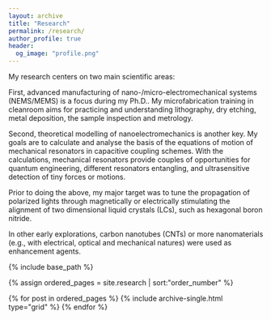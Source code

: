 ```yaml
---
layout: archive
title: "Research"
permalink: /research/
author_profile: true
header:
  og_image: "profile.png"
---
```


My research centers on two main scientific areas:

First, advanced manufacturing of nano-/micro-electromechanical systems (NEMS/MEMS) is a focus during my Ph.D..
My microfabrication training in cleanroom aims for practicing and understanding lithography, dry etching, metal 
deposition, the sample inspection and metrology.

Second, theoretical modelling of nanoelectromechanics is another key. My goals are to calculate and analyse the basis of the equations 
of motion of mechanical resonators in capacitive coupling schemes. With the calculations, mechanical resonators provide couples of opportunities for 
quantum engineering, different resonators entangling, and ultrasensitive detection of tiny forces or motions.

Prior to doing the above, my major target was to tune the propagation of polarized lights through magnetically or electrically stimulating the alignment of two dimensional liquid crystals (LCs), such as hexagonal boron nitride.

In other early explorations, carbon nanotubes (CNTs) or more nanomaterials (e.g., with electrical, optical and mechanical natures) were used as enhancement agents.


<nbsp>

{% include base_path %}

{% assign ordered_pages = site.research | sort:"order_number" %}

{% for post in ordered_pages %}
  {% include archive-single.html type="grid" %}
{% endfor %}
